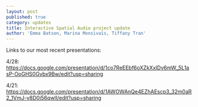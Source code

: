```yaml
---
layout: post
published: true
category: updates
title: Interactive Spatial Audio project update
author: 'Emma Batson, Marina Monsivais, Tiffany Tran'
---
```

Links to our most recent presentations:

4/28: https://docs.google.com/presentation/d/1co7ReEEbf6oXZkXxIDv6mW_5L1asP-OoGHS0Gvbx9Bw/edit?usp=sharing

4/21: https://docs.google.com/presentation/d/1AWOWAnQe4EZhAEscp3_32m0aR2_1VmJ-v8D0i56qwlI/edit?usp=sharing

